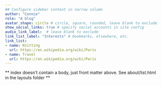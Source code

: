 ```yaml
---
## Configure sidebar content in narrow column
author: "Connie"
role: "A blog"
avatar_shape: circle # circle, square, rounded, leave blank to exclude
show_social_links: true # specify social accounts in site config
audio_link_label:  # leave blank to exclude
link_list_label: "Interests" # bookmarks, elsewhere, etc.
link_list:
- name: Knitting
  url: https://en.wikipedia.org/wiki/Paris
- name: Travel
  url: https://en.wikipedia.org/wiki/Paris
---
```


** index doesn't contain a body, just front matter above.
See about/list.html in the layouts folder **